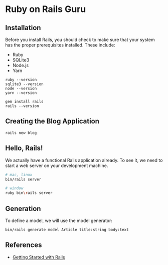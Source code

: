 <!--
# DEFAULT README

This README would normally document whatever steps are necessary to get the
application up and running.

Things you may want to cover:

* Ruby version

* System dependencies

* Configuration

* Database creation

* Database initialization

* How to run the test suite

* Services (job queues, cache servers, search engines, etc.)

* Deployment instructions

* ...
 -->

# Ruby on Rails Guru

## Installation
Before you install Rails, you should check to make sure that your system has the proper prerequisites installed. These include:
- Ruby
- SQLite3
- Node.js
- Yarn

```
ruby --version
sqlite3 --version
node --version
yarn --version

gem install rails
rails --version
```

## Creating the Blog Application
```
rails new blog
```

## Hello, Rails!
We actually have a functional Rails application already. To see it, we need to start a web server on your development machine.

```bash
# mac, linux
bin/rails server

# window
ruby bin\rails server
```

## Generation
To define a model, we will use the model generator:
```
bin/rails generate model Article title:string body:text
```

## References
- [Getting Started with Rails](https://guides.rubyonrails.org/getting_started.html)